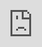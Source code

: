 ```yaml
---
layout: post
title: Walk In The Light
---
```


<iframe src="https://streamable.com/s/9chwh/cebg" frameborder="0" width="100%" height="100%" allowfullscreen style="width:100%;height:100%;position:absolute;left:0px;top:0px;overflow:hidden;"></iframe>
